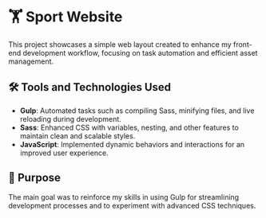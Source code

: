 # 🏋️ Sport Website

This project showcases a simple web layout created to enhance my front-end development workflow, focusing on task automation and efficient asset management.

## 🛠️ Tools and Technologies Used

- **Gulp**: Automated tasks such as compiling Sass, minifying files, and live reloading during development.
- **Sass**: Enhanced CSS with variables, nesting, and other features to maintain clean and scalable styles.
- **JavaScript**: Implemented dynamic behaviors and interactions for an improved user experience.

## 🚀 Purpose

The main goal was to reinforce my skills in using Gulp for streamlining development processes and to experiment with advanced CSS techniques.
